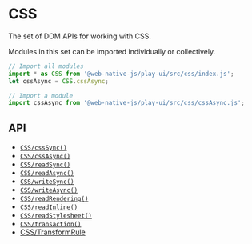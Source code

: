 # CSS

The set of DOM APIs for working with CSS.

Modules in this set can be imported individually or collectively.

```javascript
// Import all modules
import * as CSS from '@web-native-js/play-ui/src/css/index.js';
let cssAsync = CSS.cssAsync;

// Import a module
import cssAsync from '@web-native-js/play-ui/src/css/cssAsync.js';
```

## API
+ [`CSS/cssSync()`](/play-ui/v002/api/css/csssync.md)
+ [`CSS/cssAsync()`](/play-ui/v002/api/css/cssasync.md)
+ [`CSS/readSync()`](/play-ui/v002/api/css/readsync.md)
+ [`CSS/readAsync()`](/play-ui/v002/api/css/readasync.md)
+ [`CSS/writeSync()`](/play-ui/v002/api/css/writesync.md)
+ [`CSS/writeAsync()`](/play-ui/v002/api/css/writeasync.md)
+ [`CSS/readRendering()`](/play-ui/v002/api/css/readrendering.md)
+ [`CSS/readInline()`](/play-ui/v002/api/css/readinline.md)
+ [`CSS/readStylesheet()`](/play-ui/v002/api/css/readstylesheet.md)
+ [`CSS/transaction()`](/play-ui/v002/api/css/transaction.md)
+ [CSS/TransformRule](/play-ui/v002/api/css/TransformRule/README.md)
